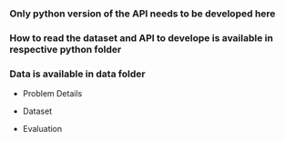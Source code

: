### Only python version of the API needs to be developed here
### How to read the dataset and API to develope is available in respective python folder
### Data is available in data folder

- Problem Details
  
- Dataset
      
- Evaluation
  
  
 
